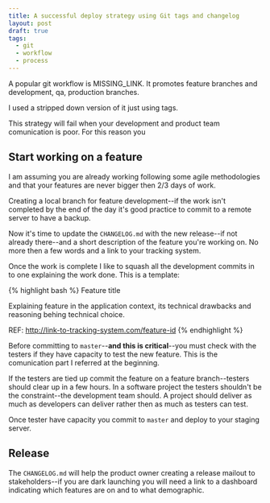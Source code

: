 ```yaml
---
title: A successful deploy strategy using Git tags and changelog
layout: post
draft: true
tags:
  - git
  - workflow
  - process
---
```


A popular git workflow is MISSING_LINK. It promotes feature branches and development, qa, production branches.

I used a stripped down version of it just using tags.

This strategy will fail when your development and product team comunication is poor. For this reason you 

## Start working on a feature

I am assuming you are already working following some agile methodologies and that your features are never bigger then 2/3 days of work.

Creating a local branch for feature development--if the work isn't completed by the end of the day it's good practice to commit to a remote server to have a backup.

Now it's time to update the `CHANGELOG.md` with the new release--if not already there--and a short description of the feature you're working on. No more then a few words and a link to your tracking system.

Once the work is complete I like to squash all the development commits in to one explaining the work done. This is a template:

{% highlight bash %}
Feature title

Explaining feature in the application context, its technical drawbacks and reasoning behing technical choice.

REF: http://link-to-tracking-system.com/feature-id
{% endhighlight %}

Before committing to `master`--**and this is critical**--you must check with the testers if they have capacity to test the new feature. This is the comunication part I referred at the beginning.

If the testers are tied up commit the feature on a feature branch--testers should clear up in a few hours. In a software project the testers shouldn't be the constraint--the development team should. A project should deliver as much as developers can deliver rather then as much as testers can test. 

Once tester have capacity you commit to `master` and deploy to your staging server.

## Release

The `CHANGELOG.md` will help the product owner creating a release mailout to stakeholders--if you are dark launching you will need a link to a dashboard indicating which features are on and to what demographic.
